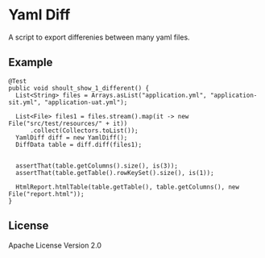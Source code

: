 # Yaml Diff

A script to export differenies between many yaml files.



## Example

    @Test
    public void shoult_show_1_different() {
      List<String> files = Arrays.asList("application.yml", "application-sit.yml", "application-uat.yml");
  
      List<File> files1 = files.stream().map(it -> new File("src/test/resources/" + it))
          .collect(Collectors.toList());
      YamlDiff diff = new YamlDiff();
      DiffData table = diff.diff(files1);
  
  
      assertThat(table.getColumns().size(), is(3));
      assertThat(table.getTable().rowKeySet().size(), is(1));
  
      HtmlReport.htmlTable(table.getTable(), table.getColumns(), new File("report.html"));
    }  
    
## License

Apache License Version 2.0  